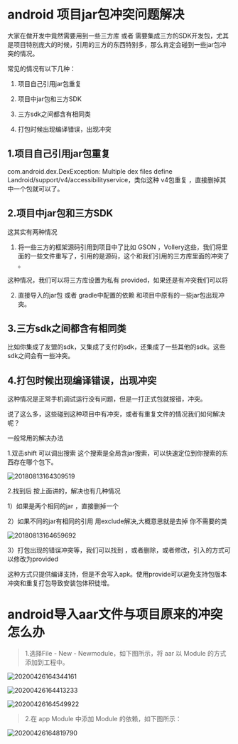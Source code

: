 # **android 项目jar包冲突问题解决**

大家在做开发中竟然需要用到一些三方库 或者 需要集成三方的SDK开发包，尤其是项目特别庞大的时候，引用的三方的东西特别多，那么肯定会碰到一些jar包冲突的情况。

常见的情况有以下几种：

1. 项目自己引用jar包重复

2. 项目中jar包和三方SDK

3. 三方sdk之间都含有相同类

4. 打包时候出现编译错误，出现冲突

   

## 1.项目自己引用jar包重复

com.android.dex.DexException: Multiple dex files define Landroid/support/v4/accessibilityservice，类似这种 v4包重复 ，直接删掉其中一个包就可以了。



## 2.项目中jar包和三方SDK

这其实有两种情况

1)  将一些三方的框架源码引用到项目中了比如 GSON ，Vollery这些，我们将里面的一些文件重写了，引用的是源码，这个和我们引用的三方库里面的冲突了 。

 这种情况，我们可以将三方库设置为私有 provided，如果还是有冲突我们可以将

 2) 直接导入的jar包 或者 gradle中配置的依赖 和项目中原有的一些jar包出现冲突。



## 3.三方sdk之间都含有相同类

比如你集成了友盟的sdk，又集成了支付的sdk，还集成了一些其他的sdk。这些sdk之间会有一些冲突。



## 4.打包时候出现编译错误，出现冲突

这种情况是正常手机调试运行没有问题，但是一打正式包就报错，冲突。

说了这么多，这些碰到这种项目中有冲突，或者有重复文件的情况我们如何解决呢？

一般常用的解决办法

1.双击shift 可以调出搜索 这个搜索是全局含jar搜索，可以快速定位到你搜索的东西存在哪个包下。

![20180813164309519](C:\Users\11635\Desktop\20180813164309519.png)

2.找到后 按上面讲的，解决也有几种情况

1）如果是两个相同的jar ，直接删掉一个

2）如果不同的jar有相同的引用 用exclude解决,大概意思就是去掉 你不需要的类

![20180813164659692](C:\Users\11635\Desktop\20180813164659692.png)

 3）打包出现的错误冲突等，我们可以找到 ，或者删除，或者修改，引入的方式可以修改为provided

这种方式只提供编译支持，但是不会写入apk。使用provide可以避免支持包版本冲突和重复打包导致安装包体积徒增。



# android导入aar文件与项目原来的冲突怎么办

> 1.选择File - New - Newmodule，如下图所示，将 aar 以 Module 的方式添加到工程中。

![20200426164344161](C:\Users\11635\Desktop\20200426164344161.png)



![20200426164413233](C:\Users\11635\Desktop\20200426164413233.png)



![20200426164549922](C:\Users\11635\Desktop\20200426164549922.png)



> 2.在 app Module 中添加 Module 的依赖，如下图所示：

![20200426164819790](C:\Users\11635\Desktop\20200426164819790.png)